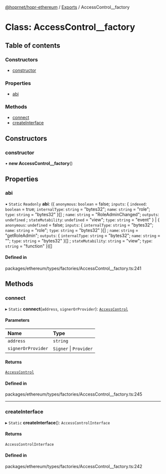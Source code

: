 [@hoprnet/hopr-ethereum](../README.md) / [Exports](../modules.md) / AccessControl\_\_factory

# Class: AccessControl\_\_factory

## Table of contents

### Constructors

- [constructor](AccessControl__factory.md#constructor)

### Properties

- [abi](AccessControl__factory.md#abi)

### Methods

- [connect](AccessControl__factory.md#connect)
- [createInterface](AccessControl__factory.md#createinterface)

## Constructors

### constructor

• **new AccessControl__factory**()

## Properties

### abi

▪ `Static` `Readonly` **abi**: ({ `anonymous`: `boolean` = false; `inputs`: { `indexed`: `boolean` = true; `internalType`: `string` = "bytes32"; `name`: `string` = "role"; `type`: `string` = "bytes32" }[] ; `name`: `string` = "RoleAdminChanged"; `outputs`: `undefined` ; `stateMutability`: `undefined` = "view"; `type`: `string` = "event" } \| { `anonymous`: `undefined` = false; `inputs`: { `internalType`: `string` = "bytes32"; `name`: `string` = "role"; `type`: `string` = "bytes32" }[] ; `name`: `string` = "getRoleAdmin"; `outputs`: { `internalType`: `string` = "bytes32"; `name`: `string` = ""; `type`: `string` = "bytes32" }[] ; `stateMutability`: `string` = "view"; `type`: `string` = "function" })[]

#### Defined in

packages/ethereum/types/factories/AccessControl__factory.ts:241

## Methods

### connect

▸ `Static` **connect**(`address`, `signerOrProvider`): [`AccessControl`](AccessControl.md)

#### Parameters

| Name | Type |
| :------ | :------ |
| `address` | `string` |
| `signerOrProvider` | `Signer` \| `Provider` |

#### Returns

[`AccessControl`](AccessControl.md)

#### Defined in

packages/ethereum/types/factories/AccessControl__factory.ts:245

___

### createInterface

▸ `Static` **createInterface**(): `AccessControlInterface`

#### Returns

`AccessControlInterface`

#### Defined in

packages/ethereum/types/factories/AccessControl__factory.ts:242
